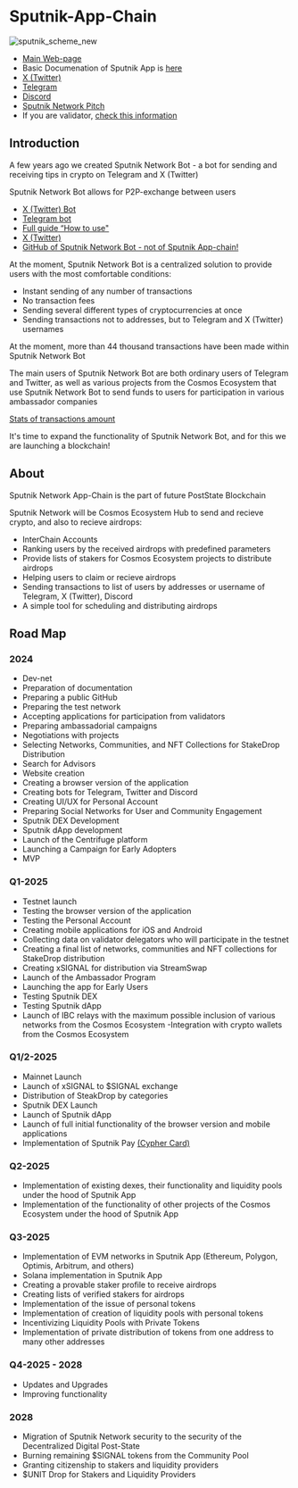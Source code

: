 # Sputnik-App-Chain



![sputnik_scheme_new](https://github.com/PostState/Sputnik-App-Chain/assets/38581319/1530c179-754e-4d04-af72-9655ecd04399)

- [Main Web-page](https://sputniknetwork.digital/)
- Basic Documenation of Sputnik App is [here](https://docs.sputniknetwork.digital/)
- [X (Twitter)](https://x.com/SputnikNetwork)
- [Telegram](https://t.me/Sputnik_Network)
- [Discord](https://discord.gg/GHQ57qkx8T)
- [Sputnik Network Pitch](https://docs.google.com/presentation/d/15D6l06ZZ6Fi3sUHOESBHXE8fl5O0puM2P-F9LPsuM7U/edit?usp=sharing)
- If you are validator, [check this information](https://github.com/PostState/Sputnik-App-Chain/blob/main/information_for_validators.md)

## Introduction

A few years ago we created Sputnik Network Bot - a bot for sending and receiving tips in crypto on Telegram and X (Twitter)

Sputnik Network Bot allows for P2P-exchange between users

- [X (Twitter) Bot](https://sputnik.exchange/)
- [Telegram bot](https://t.me/SputnikNetworkBot)
- [Full guide “How to use"](https://youtu.be/zwb2TbKApvk)
- [X (Twitter)](https://x.com/SputnikNetwork)
- [GitHub of Sputnik Network Bot - not of Sputnik App-chain!](https://github.com/SputnikNetwork)

At the moment, Sputnik Network Bot is a centralized solution to provide users with the most comfortable conditions:
- Instant sending of any number of transactions
- No transaction fees
- Sending several different types of cryptocurrencies at once
- Sending transactions not to addresses, but to Telegram and X (Twitter) usernames

At the moment, more than 44 thousand transactions have been made within Sputnik Network Bot

The main users of Sputnik Network Bot are both ordinary users of Telegram and Twitter, as well as various projects from the Cosmos Ecosystem that use Sputnik Network Bot to send funds to users for participation in various ambassador companies

[Stats of transactions amount](https://docs.google.com/spreadsheets/d/1aUknmD58uYmoME7hn74hKIRFIPkBJPglFvVEChUV5Ak/edit?usp=sharing)

It's time to expand the functionality of Sputnik Network Bot, and for this we are launching a blockchain!

## About

Sputnik Network App-Chain is the part of future PostState Blockchain

Sputnik Network will be Cosmos Ecosystem Hub to send and recieve crypto, and also to recieve airdrops:
- InterChain Accounts
- Ranking users by the received airdrops with predefined parameters
- Provide lists of stakers for Cosmos Ecosystem projects to distribute airdrops
- Helping users to claim or recieve airdrops
- Sending transactions to list of users by addresses or username of Telegram, X (Twitter), Discord
- A simple tool for scheduling and distributing airdrops

## Road Map

### 2024

- Dev-net
- Preparation of documentation
- Preparing a public GitHub
- Preparing the test network
- Accepting applications for participation from validators
- Preparing ambassadorial campaigns
- Negotiations with projects
- Selecting Networks, Communities, and NFT Collections for StakeDrop Distribution
- Search for Advisors
- Website creation
- Creating a browser version of the application
- Creating bots for Telegram, Twitter and Discord
- Creating UI/UX for Personal Account
- Preparing Social Networks for User and Community Engagement
- Sputnik DEX Development
- Sputnik dApp development
- Launch of the Centrifuge platform
- Launching a Campaign for Early Adopters
- MVP

### Q1-2025

- Testnet launch
- Testing the browser version of the application
- Testing the Personal Account
- Creating mobile applications for iOS and Android
- Collecting data on validator delegators who will participate in the testnet
- Creating a final list of networks, communities and NFT collections for StakeDrop distribution
- Creating xSIGNAL for distribution via StreamSwap
- Launch of the Ambassador Program
- Launching the app for Early Users
- Testing Sputnik DEX
- Testing Sputnik dApp
- Launch of IBC relays with the maximum possible inclusion of various networks from the Cosmos Ecosystem
 -Integration with crypto wallets from the Cosmos Ecosystem

### Q1/2-2025

- Mainnet Launch
- Launch of xSIGNAL to $SIGNAL exchange
- Distribution of SteakDrop by categories
- Sputnik DEX Launch
- Launch of Sputnik dApp
- Launch of full initial functionality of the browser version and mobile applications
- Implementation of Sputnik Pay [(Cypher Card)](https://cypherhq.io/)

### Q2-2025

- Implementation of existing dexes, their functionality and liquidity pools under the hood of Sputnik App
- Implementation of the functionality of other projects of the Cosmos Ecosystem under the hood of Sputnik App

### Q3-2025

- Implementation of EVM networks in Sputnik App (Ethereum, Polygon, Optimis, Arbitrum, and others)
- Solana implementation in Sputnik App
- Creating a provable staker profile to receive airdrops
- Creating lists of verified stakers for airdrops
- Implementation of the issue of personal tokens
- Implementation of creation of liquidity pools with personal tokens
- Incentivizing Liquidity Pools with Private Tokens
- Implementation of private distribution of tokens from one address to many other addresses

### Q4-2025 - 2028

- Updates and Upgrades
- Improving functionality

### 2028

- Migration of Sputnik Network security to the security of the Decentralized Digital Post-State
- Burning remaining $SIGNAL tokens from the Community Pool
- Granting citizenship to stakers and liquidity providers
- $UNIT Drop for Stakers and Liquidity Providers

